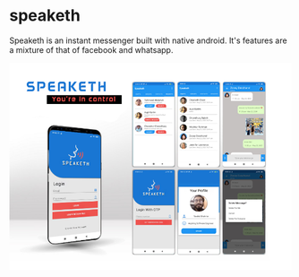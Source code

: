 # speaketh
Speaketh is an instant messenger built with native android. It's features are a mixture of that of facebook and whatsapp. 

<img src="3.jpg" />
